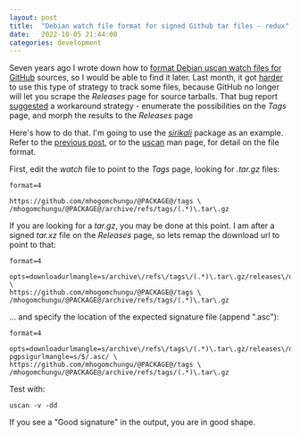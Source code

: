 ```yaml
---
layout: post
title:  "Debian watch file format for signed Github tar files - redux"
date:   2022-10-05 21:44:00
categories: development
---
```


Seven years ago I wrote down how to [format Debian uscan watch files for
GitHub](https://davesteele.github.io/development/2015/05/02/debian-watch-file-format-for-signed-github-source-tars/)
sources, so I would be able to find it later. Last month, it got
[harder](https://bugs.debian.org/cgi-bin/bugreport.cgi?bug=1019696) to use this
type of strategy to track some files, because GitHub no longer will let
you scrape the *Releases* page for source tarballs.  That bug report
[suggested](https://bugs.debian.org/cgi-bin/bugreport.cgi?bug=1019696#20) a
workaround strategy - enumerate the possibilities on the *Tags* page, and morph
the results to the *Releases* page

Here's how to do that. I'm going to use the
[_sirikali_](https://github.com/davesteele/sirikali) package as an example.
Refer to the [previous
post](https://davesteele.github.io/development/2015/05/02/debian-watch-file-format-for-signed-github-source-tars/),
or to the [uscan](http://manpages.debian.org/cgi-bin/man.cgi?query=uscan) man
page, for detail on the file format.

First, edit the *watch* file to point to the *Tags* page, looking for *.tar.gz* files:

    format=4
    
    https://github.com/mhogomchungu/@PACKAGE@/tags \
    /mhogomchungu/@PACKAGE@/archive/refs/tags/(.*)\.tar\.gz

If you are looking for a *tar.gz*, you may be done at this point. I am after a
signed *tar.xz* file on the *Releases* page, so lets remap the download url to point
to that:

    format=4
    
    opts=downloadurlmangle=s/archive\/refs\/tags\/(.*)\.tar\.gz/releases\/download\/$1\/@PACKAGE@-$1\.tar\.xz/ \
    https://github.com/mhogomchungu/@PACKAGE@/tags \
    /mhogomchungu/@PACKAGE@/archive/refs/tags/(.*)\.tar\.gz

... and specify the location of the expected signature file (append ".asc"):

    format=4
    
    opts=downloadurlmangle=s/archive\/refs\/tags\/(.*)\.tar\.gz/releases\/download\/$1\/@PACKAGE@-$1\.tar\.xz/,\
    pgpsigurlmangle=s/$/.asc/ \
    https://github.com/mhogomchungu/@PACKAGE@/tags \
    /mhogomchungu/@PACKAGE@/archive/refs/tags/(.*)\.tar\.gz

Test with:

    uscan -v -dd

If you see a "Good signature" in the output, you are in good shape.
